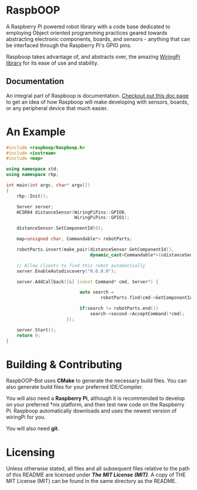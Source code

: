 RaspbOOP
===========

A Raspberry Pi powered robot library with a code base dedicated to employing Object oriented programming practices geared towards abstracting electronic components, boards, and sensors - anything that can be interfaced through the Raspberry Pi's GPIO pins. 

Raspboop takes advantage of, and abstracts over, the amazing [WiringPi library](https://github.com/WiringPi/WiringPi) for its ease of use and stability.

Documentation
-------------

An integral part of Raspboop is documentation. [Checkout out this doc page](http://jgcoded.github.io/RaspbOOP/doc/html/classraspboop_1_1HCSR04.html#details) to get an idea of how Raspboop will make developing with sensors, boards, or any peripheral device that much easier.

An Example
==========

```cpp
#include <raspboop/Raspboop.h>
#include <iostream>
#include <map>

using namespace std;
using namespace rbp;

int main(int argc, char* argv[])
{
    rbp::Init();

    Server server;
    HCSR04 distanceSensor(WiringPiPins::GPIO0,
                          WiringPiPins::GPIO1);

    distanceSensor.SetComponentId(0);

    map<unsigned char, Commandable*> robotParts;

    robotParts.insert(make_pair(distanceSensor.GetComponentId(),
                                dynamic_cast<Commandable*>(&distanceSensor)));

    // Allow clients to find this robot automatically
    server.EnableAutodiscovery("0.0.0.0");

    server.AddCallback([&] (const Command* cmd, Server*) {

                            auto search =
                                    robotParts.find(cmd->GetComponentId());

                            if(search != robotParts.end())
                                search->second->AcceptCommand(*cmd);
                       });

    server.Start();
    return 0;
}


```

Building & Contributing
=======================

RaspbOOP-Bot uses **CMake** to generate the necessary build files. You can also generate build files for your preferred IDE/Compiler.

You will also need a **Raspberry Pi**, although it is recommended to develop on your preferred *nix platform, and then test new code on the Raspberry Pi.
Raspboop automatically downloads and uses the newest version of wiringPi for you.

You will also need **git**.

Licensing
=========
Unless otherwise stated, all files and all subsequent files relative to the path of this README are licensed under
***The MIT License (MIT)***. A copy of THE MIT License (MIT) can be found in the same directory as the README.

